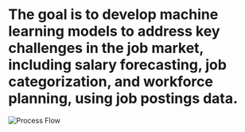 # The goal is to develop machine learning models to address key challenges in the job market, including salary forecasting, job categorization, and workforce planning, using job postings data.

![Process Flow](https://github.com/user-attachments/assets/b7e6bab5-4c73-4b1a-a723-73bfb91a9aaf)
